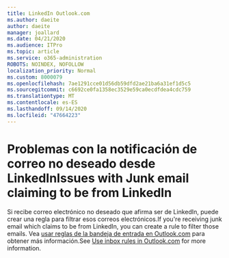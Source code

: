 ```yaml
---
title: LinkedIn Outlook.com
ms.author: daeite
author: daeite
manager: joallard
ms.date: 04/21/2020
ms.audience: ITPro
ms.topic: article
ms.service: o365-administration
ROBOTS: NOINDEX, NOFOLLOW
localization_priority: Normal
ms.custom: 8000079
ms.openlocfilehash: 7ae1291cce01d56db59dfd2ae21ba6a31ef1d5c5
ms.sourcegitcommit: c6692ce0fa1358ec3529e59ca0ecdfdea4cdc759
ms.translationtype: MT
ms.contentlocale: es-ES
ms.lasthandoff: 09/14/2020
ms.locfileid: "47664223"
---
```

# <a name="issues-with-junk-email-claiming-to-be-from-linkedin"></a><span data-ttu-id="b73df-102">Problemas con la notificación de correo no deseado desde LinkedIn</span><span class="sxs-lookup"><span data-stu-id="b73df-102">Issues with Junk email claiming to be from LinkedIn</span></span>

<span data-ttu-id="b73df-103">Si recibe correo electrónico no deseado que afirma ser de LinkedIn, puede crear una regla para filtrar esos correos electrónicos.</span><span class="sxs-lookup"><span data-stu-id="b73df-103">If you're receiving junk email which claims to be from LinkedIn, you can create a rule to filter those emails.</span></span>
<span data-ttu-id="b73df-104">Vea [usar reglas de la bandeja de entrada en Outlook.com](https://aka.ms/OutlookComInboxRules) para obtener más información.</span><span class="sxs-lookup"><span data-stu-id="b73df-104">See [Use inbox rules in Outlook.com](https://aka.ms/OutlookComInboxRules) for more information.</span></span>


